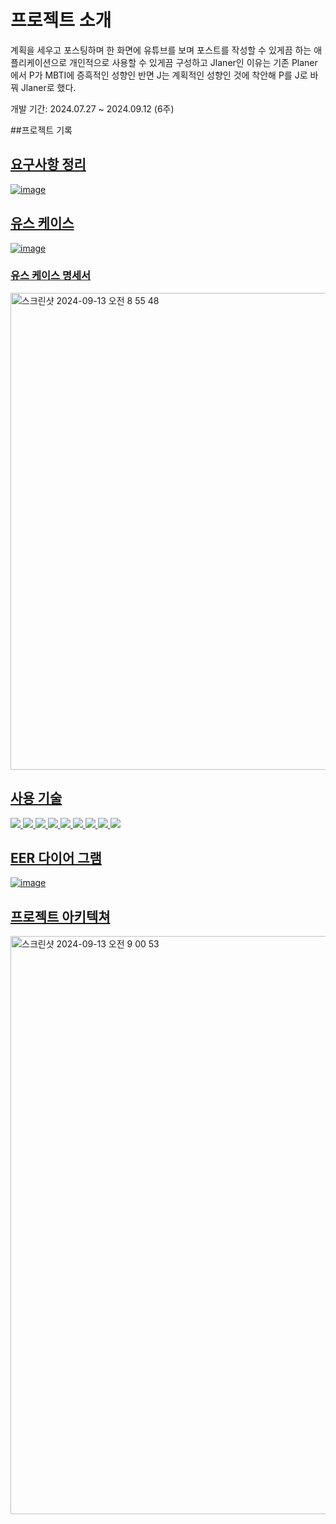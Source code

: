 # 프로젝트 소개
계획을 세우고 포스팅하며 한 화면에 유튜브를 보며 포스트를 작성할 수 있게끔 하는 애플리케이션으로 개인적으로 사용할 수 있게끔 구성하고 Jlaner인 이유는 기존 Planer에서 P가 MBTI에 증흑적인 성향인 반면 J는 계획적인 성향인 것에 착안해 P를 J로 바꿔 Jlaner로 했다.

개발 기간: 2024.07.27 ~ 2024.09.12 (6주)

##프로젝트 기록
<a href ="https://jh315.tistory.com/">

## 요구사항 정리
![image](https://github.com/user-attachments/assets/6991f1ac-0b2b-4430-9f5d-261446bdc749)



## 유스 케이스
![image](https://github.com/user-attachments/assets/eae42de9-fdd7-42ce-af28-b2530d1f4bf7)


### 유스 케이스 명세서
<img width="763" alt="스크린샷 2024-09-13 오전 8 55 48" src="https://github.com/user-attachments/assets/ace04ea0-07f5-4cb3-91f1-07f1bbf62bb7">

## 사용 기술
<div>
<img src="https://img.shields.io/badge/html5-E34F26?style=for-the-badge&logo=html5&logoColor=white"/>
<img src="https://img.shields.io/badge/css-1572B6?style=for-the-badge&logo=css3&logoColor=white"/>
<img src="https://img.shields.io/badge/java-007396?style=for-the-badge&logo=java&logoColor=white">
<img src="https://img.shields.io/badge/spring-6DB33F?style=for-the-badge&logo=spring&logoColor=white">
<img src="https://img.shields.io/badge/mysql-4479A1?style=for-the-badge&logo=mysql&logoColor=white">
<img src="https://img.shields.io/badge/amazonaws-232F3E?style=for-the-badge&logo=amazonaws&logoColor=white">
<img src="https://img.shields.io/badge/github-181717?style=for-the-badge&logo=github&logoColor=white"/>
<img src="https://img.shields.io/badge/java Script-6DB33F?style=for-the-badge&logoColor=white"/>
<img src="https://img.shields.io/badge/redis-6DB33F?style=for-the-badge&logoColor=white"/>
</div>

## EER 다이어 그램
![image](https://github.com/user-attachments/assets/ca325c70-9404-4114-b2ac-5fdaa899ed63)

## 프로젝트 아키텍쳐
<img width="925" alt="스크린샷 2024-09-13 오전 9 00 53" src="https://github.com/user-attachments/assets/45abc138-0bc5-4a41-b530-52d6d798df97">



